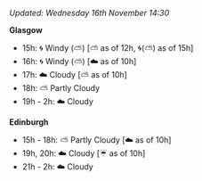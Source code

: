 *Updated: Wednesday 16th November 14:30*

**Glasgow**

* 15h: :cyclone: Windy (:partly_sunny:) [:partly_sunny: as of 12h, :cyclone:(:partly_sunny:) as of 15h]
* 16h: :cyclone: Windy (:partly_sunny:) [:cloud: as of 10h]
* 17h: :cloud: Cloudy [:partly_sunny: as of 10h]
* 18h: :partly_sunny: Partly Cloudy
* 19h - 2h: :cloud: Cloudy

**Edinburgh**

* 15h - 18h: :partly_sunny: Partly Cloudy [:cloud: as of 10h]
* 19h, 20h: :cloud: Cloudy [:umbrella: as of 10h]
* 21h - 2h: :cloud: Cloudy
